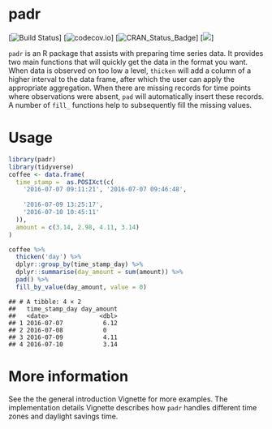 
<!-- README.md is generated from README.Rmd. Please edit that file -->

# padr

\[![Build
Status](https://travis-ci.org/EdwinTh/padr.png?branch=master)\]
\[![codecov.io](https://codecov.io/github/EdwinTh/padr/coverage.svg?branch=master)\]
\[![CRAN_Status_Badge](http://www.r-pkg.org/badges/version/padr)\]
\[![](http://cranlogs.r-pkg.org/badges/padr)\]

`padr` is an R package that assists with preparing time series data. It
provides two main functions that will quickly get the data in the format
you want. When data is observed on too low a level, `thicken` will add a
column of a higher interval to the data frame, after which the user can
apply the appropriate aggregation. When there are missing records for
time points where observations were absent, `pad` will automatically
insert these records. A number of `fill_` functions help to subsequently
fill the missing values.

# Usage

``` r
library(padr)
library(tidyverse)
coffee <- data.frame(
  time_stamp =  as.POSIXct(c(
    '2016-07-07 09:11:21', '2016-07-07 09:46:48',
    
    '2016-07-09 13:25:17',
    '2016-07-10 10:45:11'
  )),
  amount = c(3.14, 2.98, 4.11, 3.14)
)

coffee %>%
  thicken('day') %>%
  dplyr::group_by(time_stamp_day) %>%
  dplyr::summarise(day_amount = sum(amount)) %>%
  pad() %>%
  fill_by_value(day_amount, value = 0)
```

    ## # A tibble: 4 × 2
    ##   time_stamp_day day_amount
    ##   <date>              <dbl>
    ## 1 2016-07-07           6.12
    ## 2 2016-07-08           0   
    ## 3 2016-07-09           4.11
    ## 4 2016-07-10           3.14

# More information

See the the general introduction Vignette for more examples. The
implementation details Vignette describes how `padr` handles different
time zones and daylight savings time.
